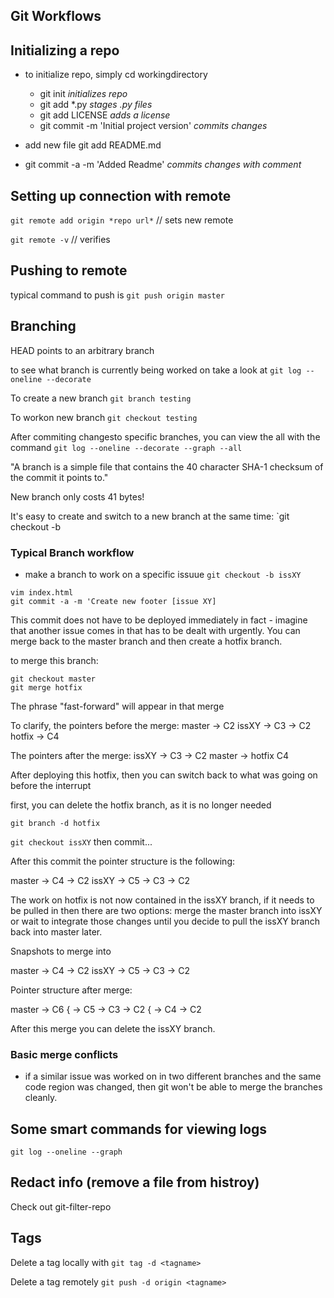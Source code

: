 Git Workflows
-------------

## Initializing a repo

- to initialize repo, simply cd workingdirectory
   + git init                                *initializes repo* 
   + git add \*.py                           *stages .py files*              
   + git add LICENSE                         *adds a license* 
   + git commit -m 'Initial project version' *commits changes*

- add new file git add README.md
- git commit -a -m 'Added Readme'            *commits changes with comment*


## Setting up connection with remote 

`git remote add origin *repo url*`  // sets new remote

`git remote -v`                     // verifies


## Pushing to remote 

typical command to push is 
`git push origin master`

## Branching

HEAD points to an arbitrary branch

to see what branch is currently being worked on take a look at 
`git log --oneline --decorate`

To create a new branch 
`git branch testing`

To workon new branch 
`git checkout testing`

After commiting changesto specific branches, you can view the all with the
command
`git log --oneline --decorate --graph --all`

"A branch is a simple file that contains the 40 character SHA-1 checksum of the
commit it points to."

New branch only costs 41 bytes! 

It's easy to create and switch to a new branch at the same time: 
`git checkout -b <newbranchname>


### Typical Branch workflow 

- make a branch to work on a specific issuue 
`git checkout -b issXY`

```
vim index.html
git commit -a -m 'Create new footer [issue XY]
```

This commit does not have to be deployed immediately in fact - imagine that 
another issue comes in that has to be dealt with urgently. You can merge back
to the master branch and then create a hotfix branch. 

to merge this branch: 
```
git checkout master 
git merge hotfix 
```
The phrase "fast-forward" will appear in that merge 

To clarify, the pointers before the merge: 
 master -> C2
 issXY -> C3 -> C2 
 hotfix -> C4

The pointers after the merge: 
 issXY -> C3 -> C2
 master -> hotfix C4 

After deploying this hotfix, then you can switch back to what was going on
before the interrupt

first, you can delete the hotfix branch, as it is no longer needed

```git branch -d hotfix```

```git checkout issXY```
then commit...

After this commit the pointer structure is the following: 

 master -> C4 -> C2
 issXY -> C5 -> C3 -> C2

The work on hotfix is not now contained in the issXY branch, if it needs to be
pulled in then there are two options: merge the master branch into issXY or
wait to integrate those changes until you decide to pull the issXY branch back
into master later. 

Snapshots to merge into 

master -> C4 -> C2 
issXY -> C5 -> C3 -> C2

Pointer structure after merge: 

master -> C6 { -> C5 -> C3 -> C2
             { -> C4    ->    C2

After this merge you can delete the issXY branch. 


### Basic merge conflicts   

+ if a similar issue was worked on in two different branches and the same code
  region was changed, then git won't be able to merge the branches cleanly. 

## Some smart commands for viewing logs

`git log --oneline --graph`


## Redact info (remove a file from histroy)

Check out git-filter-repo



## Tags

Delete a tag locally with `git tag -d <tagname>`

Delete a tag remotely `git push -d origin <tagname>` 
